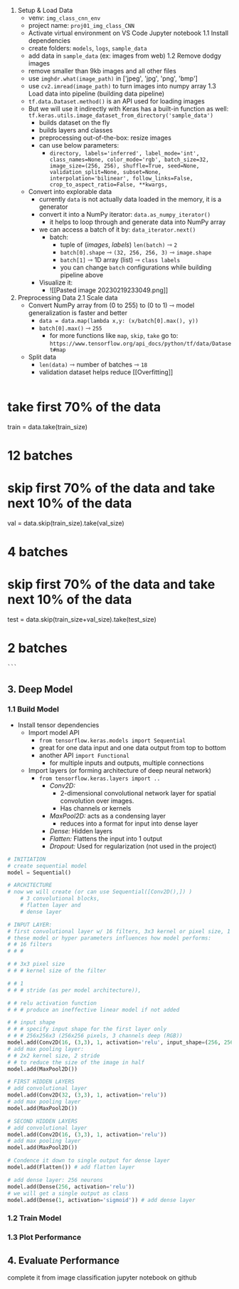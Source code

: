 1. Setup & Load Data
	- venv: `img_class_cnn_env`
	- project name: `proj01_img_class_CNN`
	- Activate virtual environment on VS Code Jupyter notebook
	1.1 Install dependencies
	- create folders: `models`, `logs`, `sample_data`
	- add data in `sample_data` (ex: images from web)
	1.2 Remove dodgy images
	- remove smaller than 9kb images and all other files
	- use `imghdr.what(image_path)` in ['jpeg', 'jpg', 'png', 'bmp']
	- use `cv2.imread(image_path)` to turn images into numpy array
	1.3 Load data into pipeline (building data pipeline)
	- `tf.data.Dataset.method()` is an API used for loading images
	- But we will use it indirectly with Keras has a built-in function as well: `tf.keras.utils.image_dataset_from_directory('sample_data')`
		- builds dataset on the fly
		- builds layers and classes 
		- preprocessing out-of-the-box: resize images
		- can use below parameters:
			- `directory, labels='inferred', label_mode='int', class_names=None, color_mode='rgb', batch_size=32, image_size=(256, 256), shuffle=True, seed=None, validation_split=None, subset=None, interpolation='bilinear', follow_links=False, crop_to_aspect_ratio=False, **kwargs,`
	- Convert into explorable data
		- currently `data` is not actually data loaded in the memory, it is a generator
		- convert it into a NumPy iterator: `data.as_numpy_iterator()`
			- it helps to loop through and generate data into NumPy array
		- we can access a batch of it by: `data_iterator.next()`
			- batch:
				- tuple of (*images*, *labels*) `len(batch)` ⇾ `2`
				- `batch[0].shape` ⇾ `(32, 256, 256, 3)` ⇾ `image.shape`
				- `batch[1]` ⇾ 1D array (list) ⇾ `class labels`
				- you can change `batch` configurations while building pipeline above
		- Visualize it:
			- ![[Pasted image 20230219233049.png]]
2. Preprocessing Data
	2.1 Scale data
	- Convert NumPy array from (0 to 255) to (0 to 1) ⇾ model generalization is faster and better
		- `data = data.map(lambda x,y: (x/batch[0].max(), y))`
		- `batch[0].max()` ⇾ `255`
			- for more functions like `map`, `skip`, `take` go to: `https://www.tensorflow.org/api_docs/python/tf/data/Dataset#map`
	- Split data
		- `len(data)` ⇾ number of batches ⇾ `18`
		- validation dataset helps reduce [[Overfitting]]
	```Python
# take first 70% of the data
train = data.take(train_size)
# 12 batches

# skip first 70% of the data and take next 10% of the data
val = data.skip(train_size).take(val_size)
# 4 batches

# skip first 70% of the data and take next 10% of the data
test = data.skip(train_size+val_size).take(test_size)
# 2 batches
	```

## 3. Deep Model

 ### 1.1 Build Model
- Install tensor dependencies
	- Import model API
		- `from tensorflow.keras.models import Sequential`
		- great for one data input and one data output from top to bottom
		- another API `import Functional`
			- for multiple inputs and outputs, multiple connections
	- Import layers (or forming architecture of deep neural network)
		- `from tensorflow.keras.layers import ..`
			- *Conv2D:* 
				- 2-dimensional convolutional network layer for spatial convolution over images.
				- Has channels or kernels
			- *MaxPool2D:* acts as a condensing layer
				- reduces into a format for input into dense layer
			- *Dense:* Hidden layers
			- *Flatten:* Flattens the input into 1 output 
			- *Dropout:* Used for regularization (not used in the project)
```Python
# INITIATION
# create sequential model 
model = Sequential() 

# ARCHITECTURE
# now we will create (or can use Sequential([Conv2D(),]) )
	# 3 convolutional blocks, 
	# flatten layer and 
	# dense layer

# INPUT LAYER:
# first convolutional layer w/ 16 filters, 3x3 kernel or pixel size, 1 stride (moving one pixels each time)), relu activation function, input shape
# these model or hyper parameters influences how model performs:
# # 16 filters
# # # 

# # 3x3 pixel size
# # # kernel size of the filter

# # 1 
# # # stride (as per model architecture)),

# # relu activation function 
# # # produce an ineffective linear model if not added

# # input shape
# # # specify input shape for the first layer only
# # # 256x256x3 (256x256 pixels, 3 channels deep (RGB))
model.add(Conv2D(16, (3,3), 1, activation='relu', input_shape=(256, 256, 3)))
# add max pooling layer:
# # 2x2 kernel size, 2 stride
# # to reduce the size of the image in half
model.add(MaxPool2D())

# FIRST HIDDEN LAYERS
# add convolutional layer
model.add(Conv2D(32, (3,3), 1, activation='relu'))
# add max pooling layer
model.add(MaxPool2D()) 

# SECOND HIDDEN LAYERS
# add convolutional layer
model.add(Conv2D(16, (3,3), 1, activation='relu'))
# add max pooling layer
model.add(MaxPool2D())

# Condence it down to single output for dense layer
model.add(Flatten()) # add flatten layer

# add dense layer: 256 neurons
model.add(Dense(256, activation='relu')) 
# we will get a single output as class
model.add(Dense(1, activation='sigmoid')) # add dense layer

```

 ### 1.2 Train Model




 ### 1.3 Plot Performance


## 4. Evaluate Performance

complete it from image classification jupyter notebook on github